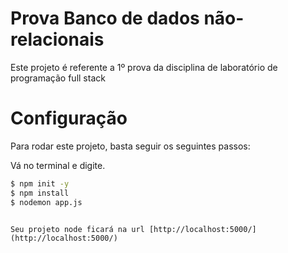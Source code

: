 # Prova Banco de dados não-relacionais
Este projeto é referente a 1º prova da disciplina de laboratório de programação full stack

# Configuração
Para rodar este projeto, basta seguir os seguintes passos:

Vá no terminal e digite.

```bash
$ npm init -y
$ npm install
$ nodemon app.js
```
```

Seu projeto node ficará na url [http://localhost:5000/](http://localhost:5000/)
